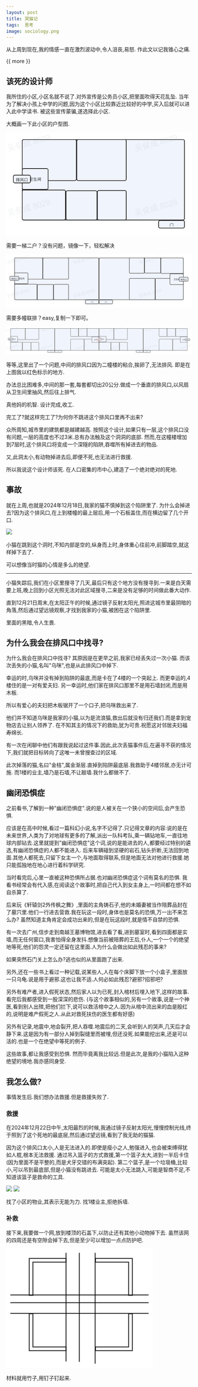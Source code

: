 ```yaml
---
layout: post
title: 哭猫记
tags:  思考
image: sociology.png
---
```


从上周到现在,我的情感一直在激烈波动中,令人沮丧,易怒.
作此文以记我锥心之痛.

{{ more }}


## 该死的设计师
我所住的小区,小区名就不说了.对外宣传是公务员小区,把里面吹得天花乱坠.
当年为了解决小孩上中学的问题,因为这个小区比较靠近比较好的中学,买入后就可以进入此中学读书.
被这些宣传蒙骗,遂选择此小区.

大概画一下此小区的户型图.

![](/img/post/single_house.png)

需要一梯二户？没有问题，镜像一下，轻松解决

![](/img/post/double_house.png)

需要多幢联排？easy,复制一下即可。

![](/img/post/full_house.png)

等等,这里出了一个问题,中间的排风口因为二幢楼的粘合,挨卵了,无法排风. 即是在上图我以红色标示的地方.

办法总比困难多,中间的那一套,每套都切出20公分.做成一个垂直的排风口,以风扇从卫生间里抽风,然后往上排气.

真他妈的机智. 设计完成,收工.


完工了?就这样完工了?为何你不跳进这个排风口里再不出来?

众所周知,城市里的建筑都是越建越高.
按照这个设计,如果只有一层,这个排风口没有问题,一层的高度也不过3米.总有办法触及这个洞洞的底部.
然而,在这幢楼增加到7层时,这个排风口将变成一个深隧的陷阱,吞噬所有掉进去的物品.

又,此洞太小,有动物掉进去后,即便不死,也无法进行救援.

所以我说这个设计师该死.  在人口密集的市中心,建造了一个绝对绝对的死地.

## 事故

就在上周,也就是2024年12月18日,我家的猫不慎掉到这个陷阱里了.
为什么会掉进去?因为这个排风口,在上到楼幢的最上层后,用一个石板盖住,而在横边留了几个开口.

![](/img/post/stone_cover.png)

小猫在跳到这个洞时,不知内部是空的,纵身而上时,身体重心往前冲,前脚踏空,就这样掉下去了.

可以想像当时猫的心情是多么的绝望.

---

小猫失踪后,我们在小区里搜寻了几天,最后只有这个地方没有搜寻到.一来是白天需要上班,晚上回到小区光照无法对此区域搜寻,二来是没有足够的时间做此番大动作.

直到12月21日周末,在太阳正午的时候,通过镜子反射太阳光,照进这城市里最阴暗的角落,然后通过望远镜观察,才找到我家的小猫,被困在这个陷阱里.

里面的黑暗,令人生畏.

## 为什么我会在排风口中找寻?

为什么我会在排风口中找寻? 其原因是在更早之前,我家已经丢失过一次小猫.
而该次丢失的小猫,名叫"乌咪",也是从此排风口中掉下.

幸运的时,乌咪并没有掉到陷阱的最底,而是卡在了4楼的一个突起上.
而更幸运的,4楼住的是一对有爱夫妇.
另一幸运时,他们家在排风口那里不是用石墙封闭,而是用木板.

所以有爱心的夫妇把木板锯开了一个口子,把乌咪救出来了.

他们并不知道乌咪是我家的小猫,以为是流浪猫,救出后就没有归还我们.而是拿到宠物店去让别人领养了.
在不知其主的情况下的救助,犹为可贵.祝愿这对邻居夫妇福寿绵长.

有一次在闲聊中他们有跟我说起过这件事.因此,此次丢猫事件后,在遍寻不获的情况下,我们就把目标转向了这唯一未曾搜查过的区域.


此次掉落的猫,名曰"金桔",属金渐层.直掉到陷阱最底层.我救助于4楼邻居,亦无计可施.
而1楼的业主,墙乃是石墙,不让敲墙.我什么都做不了.

## 幽闭恐惧症
之前看书,了解到一种"幽闭恐惧症".说的是人被关在一个狭小的空间后,会产生恐惧.

应该是在高中时候,看过一篇科幻小说,名字不记得了.只记得文章的内容:说的是在未来世界,人类为了对地球有更多的了解,派出一队科考队,乘一辆钻地车,一直往地球内部钻去.这里就提到"幽闭恐惧症"这个词,说的是能进去的人,都要经过特别的遴选,有幽闭恐惧症的人都不能进入.
后来车辆碰到坚硬的岩石,钻头折断,无法回到地面.其他人都死去,只留下女主一个,与地面取得联系,但是地面无法对他进行救援.她只能孤独地在地心进行着科学研究.

当时看完后,心里一直被这种恐惧所占据.也对幽闭恐惧症这个词有莫名的恐惧.
我看书经常会有代入感,在阅读这个故事时,把自己代入到女主身上,一时间都在想不如自杀算了.

后来玩《轩辕剑2外传枫之舞》,里面的主角铸石子,他的未婚妻被当作陪葬品封在了墓穴里.他们一行进去营救.我在玩这一段时,身体也是莫名的恐惧,万一出不来怎么办?
虽然知道主角肯定会成功出来的,但是在玩这段时,就是情不自禁的恐惧.

有一次去广州,信步走到南越王墓博物馆,进去看了看,进到墓室时,看到四面都是实墙,而无任何窗口,我害怕得全身发抖.想像当前被陪葬的王后,仆人,一个一个的绝望地等死,他们的怨灵一定还留在这里面.人为什么会做出如此残忍的事来?

如果突然石门关上怎么办?逃也似的从里面跑了出来.


另外,还在一些书上看过一种记载,说某些人,人在每个床脚下放一个小盒子,里面放一只乌龟.说是用于避邪.这也让我不适.人何必如此残忍?避邪?招邪吧?

另外有难产者,进入假死状态,然后家人以为已死,封入棺材后埋入地下,这样的故事.看完后我都感受到一股深深的悲伤. (与这个故事相似的,另有一个故事,说是一个神医,看到别人出殡,把他们拦下,说可以救活棺中之人.因为从棺中流出来的血是殷红的,说明是难产假死之人.从此对救死扶伤的医生都有好感)

另外有记录,地震中,地会裂开,把人吞噬.地震后的二天,会听到人的哭声,几天后才会静下来.这是因为有一部分人掉到裂缝里而被埋,但还没死.如果能挖出来,还是可以活的.也是一个在绝望中等死的例子.

这些故事,都让我感受到恐惧.
然而毕竟离我比较远.但是此次,是我的小猫陷入这种绝望的境地.我亦感同身受.


## 我怎么做?
事情发生后.我们想办法救援.但是救援失败了.

### 救援
在2024年12月22日中午,太阳最烈的时候,我通过镜子反射太阳光,慢慢控制光线,终于照到了这个死地的最底层,然后通过望远镜,看到了我无助的猫猫.

因为这个排风口太小,人是无法进入的.即使是瘦小之人,勉强进入,也会被束缚得犹如人棍,根本无法救援.
通过吊入篮子的方式救援,第一个篮子太大,进到一半后卡住(因为里面不是平整的,而是犬牙交错的布满突起). 第二个篮子,是一个垃圾桶,比较小,可以吊到最底部,但是小猫没有跳进去. 可能是太小无法跳入,可能是智商不足,不知道该篮子是救命的工具.

![](/img/post/secue_basket.png)
![](/img/post/secue_basket2.png)

找了小区的物业,其表示无能为力.
找1楼业主,拒绝拆墙.

### 补救

接下来,我要做一个网,放到楼顶的石盖下,以防止还有其他小动物掉下去.
虽然该网的四周还是有空隙会掉下去,但是至少可以增加一点点防护吧.

![](/img/post/secue_net.png)

材料就用竹子,用钉子钉起来.


